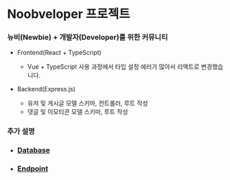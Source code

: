 # Noobveloper 프로젝트

### 뉴비(Newbie) + 개발자(Developer)를 위한 커뮤니티

- Frontend(React + TypeScript)
  - Vue + TypeScript 사용 과정에서 타입 설정 에러가 많아서 리액트로 변경했습니다.



- Backend(Express.js)
  - 유저 및 게시글 모델 스키마, 컨트롤러, 루트 작성
  - 댓글 및 이모티콘 모델 스키마, 루트 작성



### 추가 설명

- ### [Database](./docs/Database.md)

- ### [Endpoint](./docs/Endpoint.md)